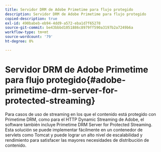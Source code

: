 ```yaml
---
title: Servidor DRM de Adobe Primetime para flujo protegido
description: Servidor DRM de Adobe Primetime para flujo protegido
copied-description: true
exl-id: 490babeb-eb94-4dd9-a572-eba1d7f65278
source-git-commit: be43bbbd1051886c8979ff590a3197b2a7249b6a
workflow-type: tm+mt
source-wordcount: '79'
ht-degree: 0%

---
```


# Servidor DRM de Adobe Primetime para flujo protegido{#adobe-primetime-drm-server-for-protected-streaming}

Para casos de uso de streaming en los que el contenido está protegido con Primetime DRM, como para el HTTP Dynamic Streaming de Adobe, el software también incluye Primetime DRM Server for Protected Streaming. Esta solución se puede implementar fácilmente en un contenedor de servlets como Tomcat y puede lograr un alto nivel de escalabilidad y rendimiento para satisfacer las mayores necesidades de distribución de contenido.
